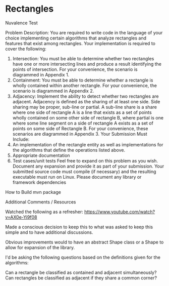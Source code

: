 # Rectangles
Nuvalence Test

Problem Description:
You are required to write code in the language of your choice implementing certain algorithms that
analyze rectangles and features that exist among rectangles. Your implementation is required to cover
the following:
1. Intersection: You must be able to determine whether two rectangles have one or more
intersecting lines and produce a result identifying the points of intersection. For your
convenience, the scenario is diagrammed in Appendix 1.
2. Containment: You must be able to determine whether a rectangle is wholly contained within
another rectangle. For your convenience, the scenario is diagrammed in Appendix 2.
3. Adjacency: Implement the ability to detect whether two rectangles are adjacent. Adjacency is
defined as the sharing of at least one side. Side sharing may be proper, sub-line or partial. A
sub-line share is a share where one side of rectangle A is a line that exists as a set of points
wholly contained on some other side of rectangle B, where partial is one where some line
segment on a side of rectangle A exists as a set of points on some side of Rectangle B. For your
convenience, these scenarios are diagrammed in Appendix 3.
Your Submission Must Include:
1. An implementation of the rectangle entity as well as implementations for the algorithms that
define the operations listed above.
2. Appropriate documentation
3. Test cases/unit tests
Feel free to expand on this problem as you wish. Document any expansion and provide it as part of your
submission.
Your submitted source code must compile (if necessary) and the resulting executable must run on Linux.
Please document any library or framework dependencies

How to Build
mvn package 


Additional Comments / Resources

Watched the following as a refresher: 
https://www.youtube.com/watch?v=AX0e-Yi9f08 

Made a conscious decision to keep this to what was asked to keep this simple and to have additional discussions.  

Obvious improvements would to have an abstract Shape class or a Shape to allow for expansion of the library.

I'd be asking the following questions based on the definitions given for the algorithms:

Can a rectangle be classified as contained and adjacent simultaneously?
Can rectangles be classified as adjacent if they share a common corner?
